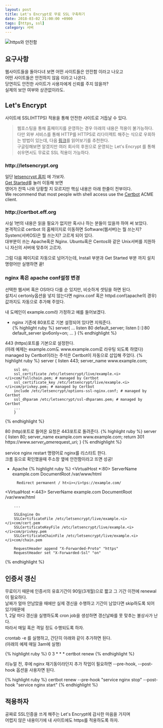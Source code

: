 ```yaml
---
layout: post
title: Let's Encrypt로 무료 SSL 구축하기
date: 2018-03-02 21:00:00 +0900
tags: [https, ssl]
category: 서버
---
```


![https와 안전함]({{site.baseurl}}/assets/img/https_safe.png)

## 요구사항
웹사이트들을 돌아다녀 보면 어떤 사이트들은 안전함 이라고 나오고  
어떤 사이트들은 안전하지 않음 이라고 나온다.  
당연히도 안전한 사이트가 사용자에게 신뢰를 주지 않을까?  
실제의 보안 여부와 상관없이라도.



## Let's Encrypt
사이트에 SSL(HTTPS) 적용을 통해 안전한 사이트로 거듭날 수 있다.  
>웹호스팅을 통해 홈페이지를 운영하는 경우 아래의 내용은 적용이 불가능하다. 다만 외부 서비스를 통해 HTTP를 HTTPS로 리다이렉트 해주는 식으로 우회하는 방법이 있는데, 다음 [링크](https://jsdev.kr/t/https-cloudflare-flexible-ssl/1973)를 읽어보기를 추천한다.   
구글링해보면 알겠지만 여러 회사의 후원으로 운영되는 Let's Encrypt 를 통해  
쉬우면서도 무료로 SSL 적용이 가능하다.



### ht<i></i>tp://letsencrypt.org

일단 [letsencrypt 홈피](https://letsencrypt.org "letsencrypt") 에 가보자.  
[Get Started](https://letsencrypt.org/getting-started/)를 눌러 이동해 보면  
영어가 잔뜩 나와 당황할 지 모르지만 핵심 내용은 아래 한줄이 전부이다.  
We recommend that most people with shell access use the [Certbot](https://certbot.eff.org) ACME client.



### ht<i></i>tp://certbot.eff.org


사실 1번의 내용은 읽을 필요가 없지만 혹시나 하는 분들이 있을까 하여 써 보았다.  
본격적으로 certbot 의 홈페이지로 이동하면 Software(웹서버)는 뭘 쓰는지?  
System(서버OS)은 뭘 쓰는지? 고르게 되어 있다.  
대부분이 쓰는 Apache혹은 Nginx. Ubuntu혹은 Centos와 같은 Unix서버를 지원하니 자신의 서버에 맞추어 고르자.  
  
그럼 다음 페이지로 자동으로 넘어가는데, Install 부분과 Get Started 부분 까지 설치 명령어만 실행하면 끝!



### nginx 혹은 apache conf설정 변경

선택한 웹서버 혹은 OS마다 다를 순 있지만, 비슷하게 셋팅을 하면 된다.  
설치시 certonly옵션을 넣지 않는다면 nginx.conf 혹은 httpd.conf(apache의 경우) 값까지도 자동으로 추가해 주었다.  

내 도메인이 example.com라 가정하고 예를 들어보겠다.  

- nginx
기존에 80포트로 기본 설정되어 있다면 지워준다.  
{% highlight ruby %}
server{
    ...
    listen 80 default_server;
    listen [::]:80 default_server ipv6only=on;
    ...
}
{% endhighlight %}

443 (https)포트를 기본으로 설정한다.  
(아래 예제는 example.com도 ww<i></i>w.example.com로 라우팅 되도록 하였다)
managed by Certbot이라는 주석은 Certbot이 자동으로 삽입해 주었다.
{% highlight ruby %}
    server {
        listen 443;
        server_name www&#46;example.com;

        ssl on;
        ssl_certificate /etc/letsencrypt/live/example.<i></i>com/fullchain.pem; # managed by Certbot
        ssl_certificate_key /etc/letsencrypt/live/example.<i></i>com/privkey.pem; # managed by Certbot
        include /etc/letsencrypt/options-ssl-nginx.conf; # managed by Certbot
        ssl_dhparam /etc/letsencrypt/ssl-dhparams.pem; # managed by Certbot
        ...
        }
{% endhighlight %}

80 (http)포트로 들어온 요청은 443포트로 돌려준다.
{% highlight ruby %}
    server {
        listen 80;
        server_name example.com www.<i></i>example.<i></i>com;
        return 301 https<i></i>://www.<i></i>$server_name$request_uri;
    }
{% endhighlight %}

service nginx restart 명령어로 nginx를 리스타트 한다.<br>
크롬 등으로 확인했을때 주소창 옆에 안전함이라고 뜨면 성공!

- Apache
{% highlight ruby %}
<VirtualHost *:80>
        ServerName example.com
        DocumentRoot /var/www/html
        
        Redirect permanent / ht<i></i>tps://example.com/
</VirtualHost>

<VirtualHost *:443>
        ServerName example.<i></i>com
        DocumentRoot /var/www/html
        
        ...
        
        SSLEngine On
        SSLCertificateFile /etc/letsencrypt/live/example.<i></i>com/cert.pem
        SSLCertificateKeyFile /etc/letsencrypt/live/example.<i></i>com/privkey.pem
        SSLCertificateChainFile /etc/letsencrypt/live/example.<i></i>com/chain.pem
  
        RequestHeader append "X-Forwarded-Proto" "https"
        RequestHeader set "X-Forwarded-Ssl" "on"
</VirtualHost>

{% endhighlight %}



## 인증서 갱신

무료이기 때문에 인증서의 유효기간이 90일(3개월)으로 짧고 그 기간 이전에 renewal이 필요하다.  
날짜가 얼마 안남았을 때에만 실제 갱신을 수행하고 기간이 남았다면 skip하도록 되어 있기때문에  
1, 2달 마다 갱신을 실행하도록 cron job을 생성하면 갱신날짜를 못 맞추는 불상사가 난다.  
따라서 매일 혹은 격일 정도 수행되도록 하자.  

crontab -e 를 실행하고, 간단히 아래와 같이 추가하면 된다.  
(아래의 예제 매일 3am에 실행)

{% highlight ruby %}
0 3 * * * certbot renew
{% endhighlight %}

리뉴얼 전, 후에 nginx 재기동이라던지 추가 작업이 필요하면 --pre-hook, --post-hook 옵션을 사용자면 된다.

{% highlight ruby %}
certbot renew --pre-hook "service nginx stop" --post-hook "service nginx start"
{% endhighlight %}



## 적용하자

공짜로 SSL인증을 쓰게 해주는 Let's Encrypt에 감사한 마음을 가지며  
어렵지 않은 내용이기에 내 사이트에도 https를 적용하도록 하자.
